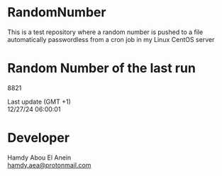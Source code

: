 # RandomNumber    
This is a test repository where a random number is pushed to a file automatically passwordless from a cron job in my Linux CentOS server    
# Random Number of the last run   
8821
      
Last update (GMT +1)    
12/27/24 06:00:01
# Developer    
Hamdy Abou El Anein   
hamdy.aea@protonmail.com
